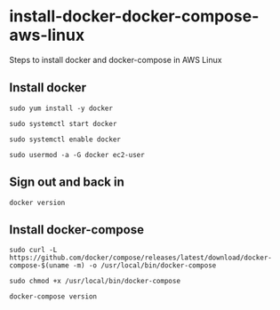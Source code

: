 # install-docker-docker-compose-aws-linux
Steps to install docker and docker-compose in AWS Linux

## Install docker
`sudo yum install -y docker`

`sudo systemctl start docker`

`sudo systemctl enable docker`

`sudo usermod -a -G docker ec2-user`

## Sign out and back in
`docker version`

## Install docker-compose
`sudo curl -L https://github.com/docker/compose/releases/latest/download/docker-compose-$(uname -m) -o /usr/local/bin/docker-compose`

`sudo chmod +x /usr/local/bin/docker-compose`

`docker-compose version`
